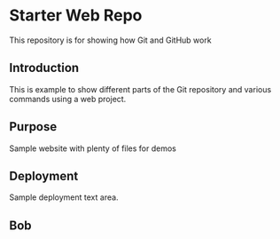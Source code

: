 # Starter Web Repo

This repository is for showing how Git and GitHub work

## Introduction

This is example to show different parts of the Git repository and various 
commands using a web project.

## Purpose

Sample website with plenty of files for demos

## Deployment

Sample deployment text area.

## Bob
